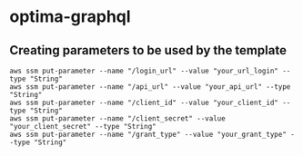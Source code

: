 # optima-graphql

## Creating parameters to be used by the template
```
aws ssm put-parameter --name "/login_url" --value "your_url_login" --type "String"
aws ssm put-parameter --name "/api_url" --value "your_api_url" --type "String"
aws ssm put-parameter --name "/client_id" --value "your_client_id" --type "String"
aws ssm put-parameter --name "/client_secret" --value "your_client_secret" --type "String"
aws ssm put-parameter --name "/grant_type" --value "your_grant_type" --type "String"
```

